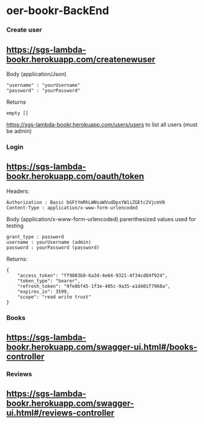 # oer-bookr-BackEnd

### Create user

## https://sgs-lambda-bookr.herokuapp.com/createnewuser

Body (application/Json)
```
"username" : "yourUsername"
"password" : "yourPassword"
```

Returns
```
empty []
```
https://sgs-lambda-bookr.herokuapp.com/users/users to list all users (must be admin)


### Login
## https://sgs-lambda-bookr.herokuapp.com/oauth/token

Headers:
``` 
Authorization : Basic bGFtYmRhLWNsaWVudDpsYW1iZGEtc2VjcmV0
Content-Type : application/x-www-form-urlencoded
```
Body (application/x-www-form-urlencoded)
parenthesized values used for testing
```
grant_type : password
username : yourUsername (admin)
password : yourPassword (password)
```

Returns:
```
{
    "access_token": "ff9803b8-6a3d-4e64-9321-4f34cd84f924",
    "token_type": "bearer",
    "refresh_token": "9fe8bf45-1f3e-405c-9a35-a1d401f7968a",
    "expires_in": 3599,
    "scope": "read write trust"
}
```


### Books

## https://sgs-lambda-bookr.herokuapp.com/swagger-ui.html#/books-controller


### Reviews

## https://sgs-lambda-bookr.herokuapp.com/swagger-ui.html#/reviews-controller


